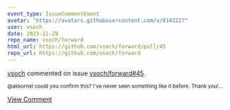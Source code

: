```yaml
---
event_type: IssueCommentEvent
avatar: "https://avatars.githubusercontent.com/u/814322?"
user: vsoch
date: 2023-11-29
repo_name: vsoch/forward
html_url: https://github.com/vsoch/forward/pull/45
repo_url: https://github.com/vsoch/forward
---
```


<a href='https://github.com/vsoch' target='_blank'>vsoch</a> commented on issue <a href='https://github.com/vsoch/forward/pull/45' target='_blank'>vsoch/forward#45</a>.

<small>@akkornel could you confirm this? I've never seen something like it before. Thank you!...</small>

<a href='https://github.com/vsoch/forward/pull/45' target='_blank'>View Comment</a>